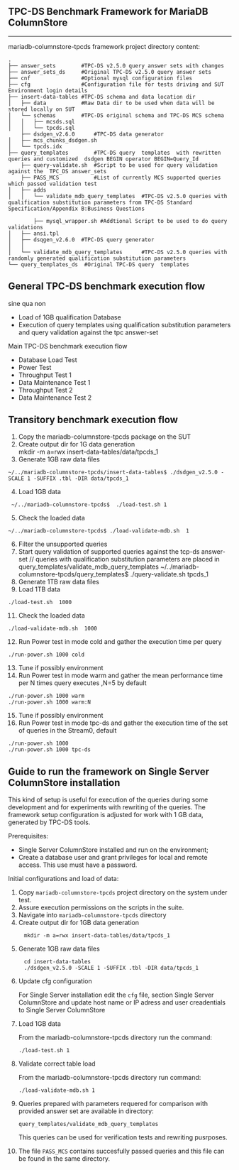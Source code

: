 ## TPC-DS Benchmark Framework for MariaDB ColumnStore
----

mariadb-columnstore-tpcds framework project directory  content: 

```
.
├── answer_sets        #TPC-DS v2.5.0 query answer sets with changes
├── answer_sets_ds     #Original TPC-DS v2.5.0 query answer sets
├── cnf                #Optional mysql configuration files
├── cfg                #Configuration file for tests driving and SUT Environment login details
├── insert-data-tables #TPC-DS schema and data location dir 
│   ├── data           #Raw Data dir to be used when data will be stored locally on SUT 
│   └── schemas        #TPC-DS original schema and TPC-DS MCS schema
│   │   ├── mcsds.sql
│   │   └── tpcds.sql
    ├── dsdgen_v2.6.0      #TPC-DS data generator
│   ├── mcs_chunks_dsdgen.sh
│   └── tpcds.idx
├── query_templates        #TPC-DS query  templates  with rewritten queries and customized  dsdgen BEGIN operator BEGIN=Query_Id
    ├── query-validate.sh  #Script to be used for query validation against the  TPC_DS answer_sets
    ├── PASS_MCS           #List of currently MCS supported queries which passed validation test 
│   ├── adds
│   │   └── validate_mdb_query_templates  #TPC-DS v2.5.0 queries with qualification substitution parameters from TPC-DS Standard Specification/Appendix B:Business Questions

        ├── mysql_wrapper.sh #Addtional Script to be used to do query validations 
│   ├── ansi.tpl
│   ├── dsqgen_v2.6.0  #TPC-DS query generator 
│   │  
│   └── validate_mdb_query_templates      #TPC-DS v2.5.0 queries with randomly generated qualification substitution parameters
└── query_templates_ds  #Original TPC-DS query  templates  

```


General TPC-DS benchmark execution flow
---- 
sine qua non

- Load of 1GB qualification Database
- Execution of query templates using qualification substitution parameters  and query validation against the tpc answer-set

Main TPC-DS benchmark execution flow

- Database Load Test
- Power Test
- Throughput Test 1 
- Data Maintenance Test 1
- Throughput Test 2
- Data Maintenance Test 2


Transitory benchmark   execution flow 
--


1. Copy the mariadb-columnstore-tpcds package  on the SUT
2. Create output dir for 1G data generation   
    mkdir -m a=rwx insert-data-tables/data/tpcds_1
3. Generate 1GB raw data files
```
~/../mariadb-columnstore-tpcds/insert-data-tables$ ./dsdgen_v2.5.0 -SCALE 1 -SUFFIX .tbl -DIR data/tpcds_1
```
4. Load 1GB data
```
 ~/../mariadb-columnstore-tpcds$  ./load-test.sh 1 
```
5. Check the loaded data
```
~/../mariadb-columnstore-tpcds$ ./load-validate-mdb.sh  1  
```   
6. Filter the unsupported queries
7. Start query validation of supported queries against the tcp-ds answer-set  // queries with qualification  substitution parameters are placed in query_templates/validate_mdb_query_templates
~/../mariadb-columnstore-tpcds/query_templates$  ./query-validate.sh   tpcds_1
9. Generate 1TB raw data files
10. Load 1TB data   
```
./load-test.sh  1000 
```
11. Check the loaded data
```
./load-validate-mdb.sh  1000  
```   
12. Run Power test  in mode cold  and gather the execution time per query  
```
./run-power.sh 1000 cold 
```
13. Tune if possibly environment
14. Run Power test in mode warm and gather the mean performance time per N times query executes ,N=5 by default
```
./run-power.sh 1000 warm
./run-power.sh 1000 warm:N 
```
15. Tune if possibly environment
16. Run Power test in mode tpc-ds  and  gather the  execution time  of  the set of queries  in the Stream0, default 
```
./run-power.sh 1000
./run-power.sh 1000 tpc-ds
```



Guide to run the framework on Single Server ColumnStore installation
---- 

This kind of setup is useful for execution of the queries during some development and for experiments with rewriting of the queries. 
The framework setup configuration is adjusted for work with 1 GB data, generated by TPC-DS tools.

Prerequisites:

- Single Server ColumnStore installed and run on the environment;
- Create a database user and grant privileges for local and remote access. This use must have a password.

Initial configurations and load of data:

1. Copy `mariadb-columnstore-tpcds` project directory on the system under test.
2. Assure execution permissions on the scripts in the suite.
3. Navigate into `mariadb-columnstore-tpcds` directory
4. Create output dir for 1GB data generation
```
     mkdir -m a=rwx insert-data-tables/data/tpcds_1
```
5. Generate 1GB raw data files
```
     cd insert-data-tables 
     ./dsdgen_v2.5.0 -SCALE 1 -SUFFIX .tbl -DIR data/tpcds_1
```
6. Update cfg configuration

   For Single Server installation edit the `cfg` file, section Single Server ColumnStore  and update  host name or IP adress and user creadentials to Single Server ColumnStore
7. Load 1GB data 

   From the mariadb-columnstore-tpcds directory run the command:
     ```
     ./load-test.sh 1 
     ```
8. Validate correct table load 

    From the mariadb-columnstore-tpcds directory run command:
     ```
     ./load-validate-mdb.sh 1 
     ```
9. Queries prepared with parameters requered for comparison with provided answer set are available in directory:

    ```
    query_templates/validate_mdb_query_templates
    ```
    
    This queries can be used for verification tests and rewriting pusrposes.

10. The file `PASS_MCS` contains succesfully passed queries and this file can be found in the same directory.
